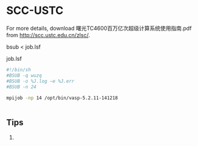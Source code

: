 # SCC-USTC

For more details, download 曙光TC4600百万亿次超级计算系统使用指南.pdf from http://scc.ustc.edu.cn/zlsc/.

bsub < job.lsf

job.lsf
```sh
#!/bin/sh
#BSUB -q wuzq
#BSUB -o %J.log −e %J.err
#BSUB -n 24
 
mpijob -np 14 /opt/bin/vasp-5.2.11-141218
 
```

## Tips
1. 